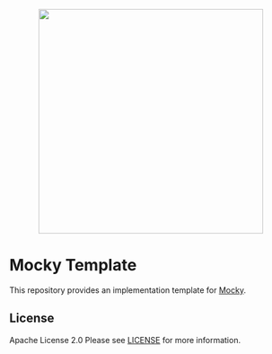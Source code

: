 <p align="center">
<a href="https://www.karriere.at/" target="_blank">
    <img width="400" src="http://www.kcdn.at/static/logomocky.png">
</a>
</p>


# Mocky Template
This repository provides an implementation template for [Mocky](https://github.com/karriereat/mocky).

## License
Apache License 2.0 Please see [LICENSE](LICENSE) for more information.

